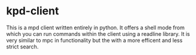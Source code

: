 # kpd-client
This is a mpd client written entirely in python.
It offers a shell mode from which you can run commands within the client using a readline library.
It is very similar to mpc in functionality but the with a more efficent and less strict search.
